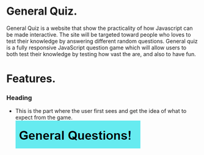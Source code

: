 # General Quiz.
 General Quiz is a website that show the practicality of how Javascript can be made interactive. The site will be targeted toward people who loves to test their knowledge by answering different random questions. 
 General quiz is a fully responsive JavaScript question game which will allow users to both test their knowledge by testing how vast the are, and also to have fun.



 # Features.

 ### Heading
 * This is the part where the user first sees and get the idea of what to expect from the game.
 ![heading.png](documents/heading.png)

